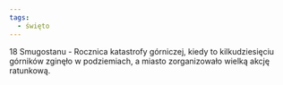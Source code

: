 ```yaml
---
tags:
  - święto
---
```

18 Smugostanu - Rocznica katastrofy górniczej, kiedy to kilkudziesięciu górników zginęło w podziemiach, a miasto zorganizowało wielką akcję ratunkową.